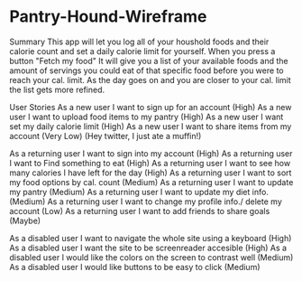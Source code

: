 # Pantry-Hound-Wireframe

Summary
This app will let you log all of your houshold foods and their calorie count and set a daily calorie limit for yourself.
When you press a button "Fetch my food" It will give you a list of your available foods and the amount of servings you 
could eat of that specific food before you were to reach your cal. limit. 
As the day goes on and you are closer to your cal. limit the list gets more refined.

User Stories
As a new user	I want to sign up for an account (High)
As a new user	I want to upload food items to my pantry	(High)
As a new user	I want set my daily calorie limit (High)
As a new user	I want to share items from my account (Very Low) (Hey twitter, I just ate a muffin!)

As a returning user	I want to sign into my account	(High)
As a returning user I want to Find something to eat (High)
As a returning user I want to see how many calories I have left for the day (High)
As a returning user I want to sort my food options by cal. count (Medium)
As a returning user	I want to update my pantry	(Medium)
As a returning user I want to update my diet info. (Medium)
As a returning user	I want to change my profile info./ delete my account	(Low)
As a returning user	I want to add friends to share goals	(Maybe)

As a disabled user I want to navigate the whole site using a keyboard (High)
As a disabled user I want the site to be screenreader accesible (High)
As a disabled user I would like the colors on the screen to contrast well (Medium)
As a disabled user I would like buttons to be easy to click (Medium)
